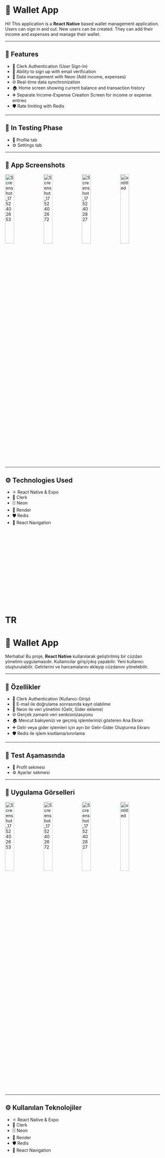# 💼 Wallet App

Hi! This application is a **React Native** based wallet management application. Users can sign in and out. New users can be created. They can add their income and expenses and manage their wallet.

---

## 🚀 Features

- 🔐 Clerk Authentication (User Sign-In)
- 🔐 Ability to sign up with email verification
- 📝 Data management with Neon (Add income, expenses)
- 🌐 Real-time data synchronization
- 🏠 Home screen showing current balance and transaction history
- ➕ Separate Income-Expense Creation Screen for income or expense entries
- 🛡️ Rate limiting with Redis

---

## 🚀 In Testing Phase

- 👤 Profile tab
- ⚙️ Settings tab

---

## 📱 App Screenshots

<p float="left">
  <img width="24%" alt="Screenshot_1752402653" src="https://github.com/user-attachments/assets/3965ee29-4b08-4ae6-8b42-9437f5e0cc61" />
  <img width="24%" alt="Screenshot_1752402672" src="https://github.com/user-attachments/assets/a6be88ca-d319-470b-9beb-02b2e748689d" />
  <img width="24%" alt="Screenshot_1752402827" src="https://github.com/user-attachments/assets/3f24ea9d-c816-4875-9e6b-b6c9e1672024" />
  <img width="24%" alt="untitled" src="https://github.com/user-attachments/assets/eed37d2d-ebb1-47b1-857e-019cad0709db" />
</p>

---

## ⚙️ Technologies Used

- ⚛️ React Native & Expo
- 🔐 Clerk
- 🗄️ Neon
- 🔄 Render
- 🛡️ Redis
- 📱 React Navigation




<br><br><br><br><br><br><br><br><br><br><br><br><br><br>




# TR


# 💼 Wallet App

Merhaba! Bu proje, **React Native** kullanılarak geliştirilmiş bir cüzdan yönetimi uygulamasıdır. Kullanıcılar giriş/çıkış yapabilir. Yeni kullanıcı oluşturulabilir. Gelirlerini ve harcamalarını ekleyip cüzdanını yönetebilir.

---

## 🚀 Özellikler

- 🔐 Clerk Authentication (Kullanıcı Girişi)
- 🔐 E-mail ile doğrulama sonrasında kayıt olabilme
- 📝 Neon ile veri yönetimi (Gelir, Gider ekleme)
- 🌐 Gerçek zamanlı veri senkronizasyonu
- 🏠 Mevcut bakiyenizi ve geçmiş işlemlerinizi gösteren Ana Ekran
- ➕ Gelir veya gider işlemleri için ayrı bir Gelir-Gider Oluşturma Ekranı
- 🛡️ Redis ile işlem kısıtlama/sınırlama

---

## 🚀 Test Aşamasında

- 👤 Profil sekmesi
- ⚙️ Ayarlar sekmesi

---

## 📱 Uygulama Görselleri

<p float="left">
  <img width="24%" alt="Screenshot_1752402653" src="https://github.com/user-attachments/assets/3965ee29-4b08-4ae6-8b42-9437f5e0cc61" />
  <img width="24%" alt="Screenshot_1752402672" src="https://github.com/user-attachments/assets/a6be88ca-d319-470b-9beb-02b2e748689d" />
  <img width="24%" alt="Screenshot_1752402827" src="https://github.com/user-attachments/assets/3f24ea9d-c816-4875-9e6b-b6c9e1672024" />
  <img width="24%" alt="untitled" src="https://github.com/user-attachments/assets/eed37d2d-ebb1-47b1-857e-019cad0709db" />
</p>

---

## ⚙️ Kullanılan Teknolojiler

- ⚛️ React Native & Expo
- 🔐 Clerk
- 🗄️ Neon
- 🔄 Render
- 🛡️ Redis
- 📱 React Navigation













